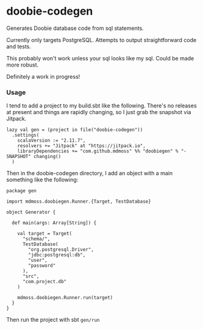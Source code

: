 # doobie-codegen
Generates Doobie database code from sql statements.

Currently only targets PostgreSQL. Attempts to output straightforward code and tests.

This probably won't work unless your sql looks like my sql. Could be made more robust.

Definitely a work in progress!

### Usage

I tend to add a project to my build.sbt like the following. There's no releases at present and things are rapidly changing, so I just grab the snapshot via Jitpack.

```
lazy val gen = (project in file("doobie-codegen"))
  .settings(
    scalaVersion := "2.11.7",
    resolvers += "Jitpack" at "https://jitpack.io",
    libraryDependencies += "com.github.mdmoss" %% "doobiegen" % "-SNAPSHOT" changing()
  )
```

Then in the doobie-codegen directory, I add an object with a main something like the following:

```
package gen

import mdmoss.doobiegen.Runner.{Target, TestDatabase}

object Generator {

  def main(args: Array[String]) {

    val target = Target(
      "schema/",
      TestDatabase(
        "org.postgresql.Driver",
        "jdbc:postgresql:db",
        "user",
        "password"
      ),
      "src",
      "com.project.db"
    )

    mdmoss.doobiegen.Runner.run(target)
  }
}
```

Then run the project with sbt `gen/run`
